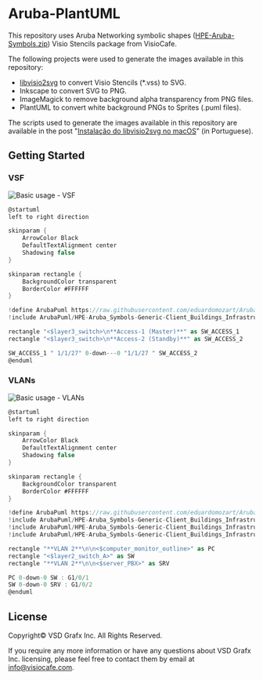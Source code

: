 # Aruba-PlantUML

This repository uses Aruba Networking symbolic shapes ([HPE-Aruba-Symbols.zip](https://www.visiocafe.com/hpe.htm)) Visio Stencils package from VisioCafe.

The following projects were used to generate the images available in this repository:

* [libvisio2svg](https://github.com/kakwa/libvisio2svg) to convert Visio Stencils (*.vss) to SVG.
* Inkscape to convert SVG to PNG.
* ImageMagick to remove background alpha transparency from PNG files.
* PlantUML to convert white background PNGs to Sprites (.puml files). 

The scripts used to generate the images available in this repository are available in the post "[Instalação do libvisio2svg no macOS](https://eduardomozartdeoliveira.wordpress.com/2023/01/30/instalacao-do-libvisio2svg-no-macos/)" (in Portuguese).

## Getting Started

### VSF

![Basic usage - VSF](https://www.plantuml.com/plantuml/proxy?idx=0&src=https%3A%2F%2Fraw.githubusercontent.com%2Feduardomozart%2FAruba-PlantUML%2Fmain%2FSamples%2FVSF.puml)

```csharp
@startuml
left to right direction

skinparam {
    ArrowColor Black
    DefaultTextAlignment center
    Shadowing false
}

skinparam rectangle {
    BackgroundColor transparent
    BorderColor #FFFFFF
}

!define ArubaPuml https://raw.githubusercontent.com/eduardomozart/Aruba-PlantUML/main
!include ArubaPuml/HPE-Aruba_Symbols-Generic-Client_Buildings_Infrastructure/layer3-switch.puml

rectangle "<$layer3_switch>\n**Access-1 (Master)**" as SW_ACCESS_1
rectangle "<$layer3_switch>\n**Access-2 (Standby)**" as SW_ACCESS_2

SW_ACCESS_1 " 1/1/27" 0-down---0 "1/1/27 " SW_ACCESS_2
@enduml
```

### VLANs

![Basic usage - VLANs](https://www.plantuml.com/plantuml/proxy?idx=0&src=https://raw.githubusercontent.com/eduardomozart/Aruba-PlantUML/8eb75c35b10d36cd7933d6a50578f1523c0ee0fb/Samples/VLANs.puml)

```csharp
@startuml
left to right direction

skinparam {
    ArrowColor Black
    DefaultTextAlignment center
    Shadowing false
}

skinparam rectangle {
    BackgroundColor transparent
    BorderColor #FFFFFF
}

!define ArubaPuml https://raw.githubusercontent.com/eduardomozart/Aruba-PlantUML/main
!include ArubaPuml/HPE-Aruba_Symbols-Generic-Client_Buildings_Infrastructure/computer-monitor-outline.puml
!include ArubaPuml/HPE-Aruba_Symbols-Generic-Client_Buildings_Infrastructure/layer2-switch-A.puml
!include ArubaPuml/HPE-Aruba_Symbols-Generic-Client_Buildings_Infrastructure/server-PBX.puml

rectangle "**VLAN 2**\n\n<$computer_monitor_outline>" as PC
rectangle "<$layer2_switch_A>" as SW
rectangle "**VLAN 2**\n\n<$server_PBX>" as SRV

PC 0-down-0 SW : G1/0/1
SW 0-down-0 SRV : G1/0/2
@enduml
```

## License

Copyright© VSD Grafx Inc. All Rights Reserved.

If you require any more information or have any questions about VSD Grafx Inc. licensing, please feel free to contact them by email at info@visiocafe.com.
